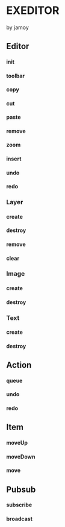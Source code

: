 # EXEDITOR

by jamoy

## Editor

#### init

#### toolbar

#### copy

#### cut

#### paste

#### remove

#### zoom

#### insert

#### undo

#### redo

### Layer

#### create

#### destroy

#### remove

#### clear

### Image

#### create

#### destroy

### Text

#### create

#### destroy

## Action

#### queue

#### undo

#### redo

## Item

#### moveUp

#### moveDown

#### move

## Pubsub

#### subscribe

#### broadcast